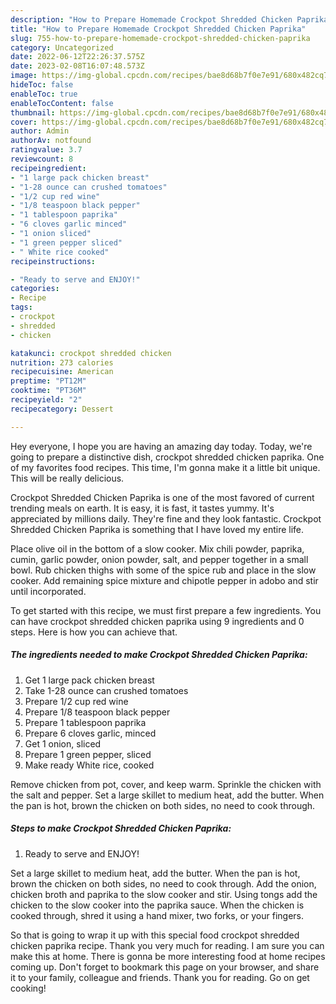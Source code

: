 ```yaml
---
description: "How to Prepare Homemade Crockpot Shredded Chicken Paprika"
title: "How to Prepare Homemade Crockpot Shredded Chicken Paprika"
slug: 755-how-to-prepare-homemade-crockpot-shredded-chicken-paprika
category: Uncategorized
date: 2022-06-12T22:26:37.575Z
date: 2023-02-08T16:07:48.573Z
image: https://img-global.cpcdn.com/recipes/bae8d68b7f0e7e91/680x482cq70/crockpot-shredded-chicken-paprika-recipe-main-photo.jpg
hideToc: false
enableToc: true
enableTocContent: false
thumbnail: https://img-global.cpcdn.com/recipes/bae8d68b7f0e7e91/680x482cq70/crockpot-shredded-chicken-paprika-recipe-main-photo.jpg
cover: https://img-global.cpcdn.com/recipes/bae8d68b7f0e7e91/680x482cq70/crockpot-shredded-chicken-paprika-recipe-main-photo.jpg
author: Admin
authorAv: notfound
ratingvalue: 3.7
reviewcount: 8
recipeingredient:
- "1 large pack chicken breast"
- "1-28 ounce can crushed tomatoes"
- "1/2 cup red wine"
- "1/8 teaspoon black pepper"
- "1 tablespoon paprika"
- "6 cloves garlic minced"
- "1 onion sliced"
- "1 green pepper sliced"
- " White rice cooked"
recipeinstructions:

- "Ready to serve and ENJOY!"
categories:
- Recipe
tags:
- crockpot
- shredded
- chicken

katakunci: crockpot shredded chicken 
nutrition: 273 calories
recipecuisine: American
preptime: "PT12M"
cooktime: "PT36M"
recipeyield: "2"
recipecategory: Dessert

---
```



Hey everyone, I hope you are having an amazing day today. Today, we're going to prepare a distinctive dish, crockpot shredded chicken paprika. One of my favorites food recipes. This time, I'm gonna make it a little bit unique. This will be really delicious.

Crockpot Shredded Chicken Paprika is one of the most favored of current trending meals on earth. It is easy, it is fast, it tastes yummy. It's appreciated by millions daily. They're fine and they look fantastic. Crockpot Shredded Chicken Paprika is something that I have loved my entire life.

Place olive oil in the bottom of a slow cooker. Mix chili powder, paprika, cumin, garlic powder, onion powder, salt, and pepper together in a small bowl. Rub chicken thighs with some of the spice rub and place in the slow cooker. Add remaining spice mixture and chipotle pepper in adobo and stir until incorporated.


To get started with this recipe, we must first prepare a few ingredients. You can have crockpot shredded chicken paprika using 9 ingredients and 0 steps. Here is how you can achieve that.

<!--inarticleads1-->

##### The ingredients needed to make Crockpot Shredded Chicken Paprika:

1. Get 1 large pack chicken breast
1. Take 1-28 ounce can crushed tomatoes
1. Prepare 1/2 cup red wine
1. Prepare 1/8 teaspoon black pepper
1. Prepare 1 tablespoon paprika
1. Prepare 6 cloves garlic, minced
1. Get 1 onion, sliced
1. Prepare 1 green pepper, sliced
1. Make ready  White rice, cooked


Remove chicken from pot, cover, and keep warm. Sprinkle the chicken with the salt and pepper. Set a large skillet to medium heat, add the butter. When the pan is hot, brown the chicken on both sides, no need to cook through. 

<!--inarticleads2-->

##### Steps to make Crockpot Shredded Chicken Paprika:


1. Ready to serve and ENJOY!

Set a large skillet to medium heat, add the butter. When the pan is hot, brown the chicken on both sides, no need to cook through. Add the onion, chicken broth and paprika to the slow cooker and stir. Using tongs add the chicken to the slow cooker into the paprika sauce. When the chicken is cooked through, shred it using a hand mixer, two forks, or your fingers. 

So that is going to wrap it up with this special food crockpot shredded chicken paprika recipe. Thank you very much for reading. I am sure you can make this at home. There is gonna be more interesting food at home recipes coming up. Don't forget to bookmark this page on your browser, and share it to your family, colleague and friends. Thank you for reading. Go on get cooking!
